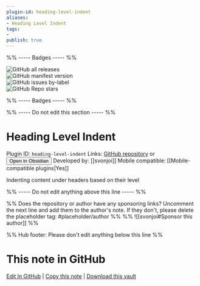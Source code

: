 ```yaml
---
plugin-id: heading-level-indent
aliases:
- Heading Level Indent
tags: 
- 
publish: true
---
```


%% ----- Badges ----- %%

![GitHub all releases](https://img.shields.io/github/downloads/svonjoi/obsidian-heading-level-indent/total?color=573E7A&logo=github&style=for-the-badge)   
![GitHub manifest version](https://img.shields.io/github/manifest-json/v/svonjoi/obsidian-heading-level-indent?color=573E7A&logo=github&style=for-the-badge)   
![GitHub issues by-label](https://img.shields.io/github/issues/svonjoi/obsidian-heading-level-indent/help%20wanted?color=573E7A&logo=github&style=for-the-badge)   
![GitHub Repo stars](https://img.shields.io/github/stars/svonjoi/obsidian-heading-level-indent?color=573E7A&logo=github&style=for-the-badge)

%% ----- Badges ----- %%

%% ----- Do not edit this section ----- %%

# Heading Level Indent

Plugin ID: `heading-level-indent`
Links: [GitHub repository](https://github.com/svonjoi/obsidian-heading-level-indent) or [<button id=HH>Open in Obsidian</button>](obsidian://show-plugin?id=heading-level-indent)
Developed by: [[svonjoi]]
Mobile compatible: [[Mobile-compatible plugins|Yes]]

Indenting content under headers based on their level

%% ----- Do not edit anything above this line ----- %% 

%% Does the repository or author have any sponsoring links? Uncomment the next line and add them to the author's note. If they don't, please delete the placeholder tag: #placeholder/author %%
%% ![[svonjoi#Sponsor this author]] %%

%% Hub footer: Please don't edit anything below this line %%

# This note in GitHub

<span class="git-footer">[Edit In GitHub](https://github.dev/obsidian-community/obsidian-hub/blob/main/02%20-%20Community%20Expansions/02.05%20All%20Community%20Expansions/Plugins/heading-level-indent.md "git-hub-edit-note") | [Copy this note](https://raw.githubusercontent.com/obsidian-community/obsidian-hub/main/02%20-%20Community%20Expansions/02.05%20All%20Community%20Expansions/Plugins/heading-level-indent.md "git-hub-copy-note") | [Download this vault](https://github.com/obsidian-community/obsidian-hub/archive/refs/heads/main.zip "git-hub-download-vault") </span>
